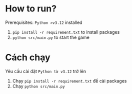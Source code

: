 # How to run?

Prerequisites:
`Python >v3.12` installed

1. `pip install -r requirement.txt` to install packages
2. `python src/main.py` to start the game

# Cách chạy

Yêu cầu cài đặt
`Python từ v3.12` trở lên

1. Chạy `pip install -r requirement.txt` để cài packages
2. Chạy `python src/main.py`
